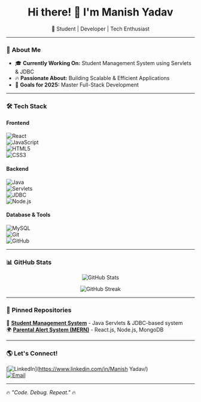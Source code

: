 <h1 align="center">Hi there! 👋 I'm Manish Yadav </h1>
<p align="center">
  🚀 Student | Developer | Tech Enthusiast  
</p>

---

### 🚀 **About Me**  
- 🎓 **Currently Working On:** Student Management System using Servlets & JDBC  
- 🔥 **Passionate About:** Building Scalable & Efficient Applications  
- 🎯 **Goals for 2025:** Master Full-Stack Development  

---

### 🛠 **Tech Stack**  
#### **Frontend**  
![React](https://img.shields.io/badge/-ReactJS-61DAFB?style=flat&logo=react&logoColor=white)  
![JavaScript](https://img.shields.io/badge/-JavaScript-F7DF1E?style=flat&logo=javascript&logoColor=black)  
![HTML5](https://img.shields.io/badge/-HTML5-E34F26?style=flat&logo=html5&logoColor=white)  
![CSS3](https://img.shields.io/badge/-CSS3-1572B6?style=flat&logo=css3&logoColor=white)  

#### **Backend**  
![Java](https://img.shields.io/badge/-Java-007396?style=flat&logo=java&logoColor=white)  
![Servlets](https://img.shields.io/badge/-Servlets-323330?style=flat&logo=java&logoColor=white)  
![JDBC](https://img.shields.io/badge/-JDBC-F7DF1E?style=flat&logo=java&logoColor=black)  
![Node.js](https://img.shields.io/badge/-Node.js-339933?style=flat&logo=node.js&logoColor=white)  

#### **Database & Tools**  
![MySQL](https://img.shields.io/badge/-MySQL-4479A1?style=flat&logo=mysql&logoColor=white)  
![Git](https://img.shields.io/badge/-Git-F05033?style=flat&logo=git&logoColor=white)  
![GitHub](https://img.shields.io/badge/-GitHub-181717?style=flat&logo=github&logoColor=white)  

---

### 📊 **GitHub Stats**  
<p align="center">
  <img src="https://github-readme-stats.vercel.app/api?username=manishyadav1391&show_icons=true&theme=radical" alt="GitHub Stats" />
</p>

<p align="center">
  <img src="https://github-readme-streak-stats.herokuapp.com/?user=manishyadav1391&theme=radical" alt="GitHub Streak" />
</p>

---

### 📌 **Pinned Repositories**  
🚀 **[Student Management System](https://github.com/your-username/Student-Management-System)** - Java Servlets & JDBC-based system  
🌍 **[Parental Alert System (MERN)](https://github.com/your-username/Parental-Alert-System)** - React.js, Node.js, MongoDB  

---

### 🌎 **Let's Connect!**  
[![LinkedIn](https://img.shields.io/badge/-LinkedIn-blue?style=flat&logo=Linkedin&logoColor=white)](https://www.linkedin.com/in/Manish Yadav/)  
[![Email](https://img.shields.io/badge/Gmail-D14836?style=flat&logo=gmail&logoColor=white)](mailto:your.email@gmail.com)  

---

🔥 *"Code. Debug. Repeat."* 🔥  
